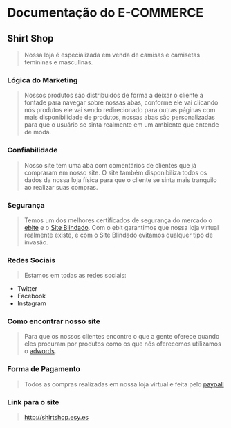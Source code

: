 # Documentação do E-COMMERCE

## Shirt Shop

> Nossa loja é especializada em venda de camisas e camisetas femininas e masculinas.

### Lógica do Marketing

> Nossos produtos são distribuidos de forma a deixar o cliente a fontade para navegar sobre nossas abas,
conforme ele vai clicando nós produtos ele vai sendo redirecionado para outras páginas com mais disponibilidade
de produtos, nossas abas são personalizadas para que o usuário se sinta realmente em um ambiente que entende de
moda.

### Confiabilidade

> Nosso site tem uma aba com comentários de clientes que já compraram em nosso site.
> O site também disponibiliza todos os dados da nossa loja física para que o cliente se sinta mais tranquilo ao 
realizar suas compras.

### Segurança

> Temos um dos melhores certificados de segurança do mercado o [ebite](https://www.ebit.com.br/)
e o [Site Blindado](https://www.siteblindado.com/). Com o ebit garantimos 
que nossa loja virtual realmente existe, e com o Site Blindado evitamos qualquer tipo de invasão.

### Redes Sociais

> Estamos em todas as redes sociais:

* Twitter
* Facebook
* Instagram

### Como encontrar nosso site

> Para que os nossos clientes encontre o que a gente oferece quando eles procuram por produtos como os
que nós oferecemos utilizamos o [adwords](https://adwords.google.com/home/).

### Forma de Pagamento

> Todos as compras realizadas em nossa loja virtual e feita pelo [paypall](https://adwords.google.com/home/)

### Link para o site

> http://shirtshop.esy.es
